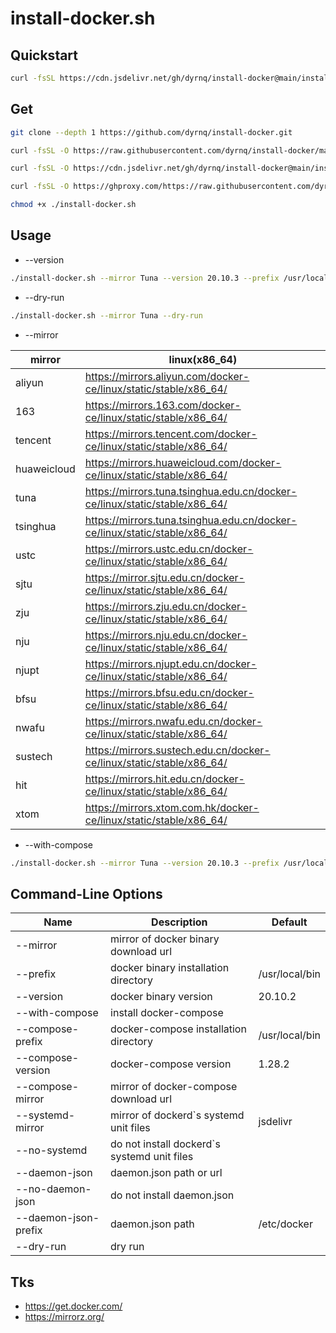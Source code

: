 # install-docker.sh


## Quickstart
```bash
curl -fsSL https://cdn.jsdelivr.net/gh/dyrnq/install-docker@main/install-docker.sh | bash -s docker --mirror Tuna --version 20.10.3 --with-compose --compose-version 1.28.2 --compose-mirror daocloud
```

## Get
```bash
git clone --depth 1 https://github.com/dyrnq/install-docker.git
```
```bash
curl -fsSL -O https://raw.githubusercontent.com/dyrnq/install-docker/main/install-docker.sh

curl -fsSL -O https://cdn.jsdelivr.net/gh/dyrnq/install-docker@main/install-docker.sh

curl -fsSL -O https://ghproxy.com/https://raw.githubusercontent.com/dyrnq/install-docker/main/install-docker.sh

chmod +x ./install-docker.sh
```

## Usage

* --version
```bash
./install-docker.sh --mirror Tuna --version 20.10.3 --prefix /usr/local/bin
```
* --dry-run
```bash
./install-docker.sh --mirror Tuna --dry-run
```
* --mirror

| mirror             |linux(x86_64)                                                                 |
| -------            | ---------------------------------------------------------------------------- |
| aliyun             |https://mirrors.aliyun.com/docker-ce/linux/static/stable/x86_64/              |
| 163                |https://mirrors.163.com/docker-ce/linux/static/stable/x86_64/                 |
| tencent            |https://mirrors.tencent.com/docker-ce/linux/static/stable/x86_64/             |
| huaweicloud        |https://mirrors.huaweicloud.com/docker-ce/linux/static/stable/x86_64/         |
| tuna               |https://mirrors.tuna.tsinghua.edu.cn/docker-ce/linux/static/stable/x86_64/    |
| tsinghua           |https://mirrors.tuna.tsinghua.edu.cn/docker-ce/linux/static/stable/x86_64/    |
| ustc               |https://mirrors.ustc.edu.cn/docker-ce/linux/static/stable/x86_64/             |
| sjtu               |https://mirror.sjtu.edu.cn/docker-ce/linux/static/stable/x86_64/              |
| zju                |https://mirrors.zju.edu.cn/docker-ce/linux/static/stable/x86_64/              |
| nju                |https://mirrors.nju.edu.cn/docker-ce/linux/static/stable/x86_64/              |
| njupt              |https://mirrors.njupt.edu.cn/docker-ce/linux/static/stable/x86_64/            |
| bfsu               |https://mirrors.bfsu.edu.cn/docker-ce/linux/static/stable/x86_64/             |
| nwafu              |https://mirrors.nwafu.edu.cn/docker-ce/linux/static/stable/x86_64/            |
| sustech            |https://mirrors.sustech.edu.cn/docker-ce/linux/static/stable/x86_64/          |
| hit                |https://mirrors.hit.edu.cn/docker-ce/linux/static/stable/x86_64/              |
| xtom               |https://mirrors.xtom.com.hk/docker-ce/linux/static/stable/x86_64/             |

* --with-compose
```bash
./install-docker.sh --mirror Tuna --version 20.10.3 --prefix /usr/local/bin --with-compose --compose-version 1.28.2 --compose-mirror daocloud --compose-prefix /usr/local/bin
```

## Command-Line Options

| Name                  | Description                                   | Default                                   |
| ----------            | ----------------                              | ----------------------                    |
| --mirror              | mirror of docker binary download url          |                                           |
| --prefix              | docker binary installation directory          | /usr/local/bin                            |
| --version             | docker binary version                         | 20.10.2                                   |
| --with-compose        | install docker-compose                        |                                           |
| --compose-prefix      | docker-compose installation directory         | /usr/local/bin                            |
| --compose-version     | docker-compose version                        | 1.28.2                                    |
| --compose-mirror      | mirror of docker-compose download url         |                                           |
| --systemd-mirror      | mirror of dockerd`s systemd unit files        | jsdelivr                                  |
| --no-systemd          | do not install dockerd`s systemd unit files   |                                           |
| --daemon-json         | daemon.json path or url                       |                                           |
| --no-daemon-json      | do not install daemon.json                    |                                           |
| --daemon-json-prefix  | daemon.json path                              | /etc/docker                               |
| --dry-run             | dry run                                       |                                           |

## Tks
* https://get.docker.com/
* https://mirrorz.org/